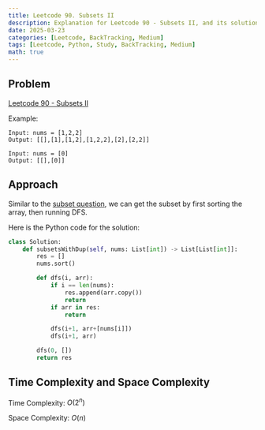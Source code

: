 ```yaml
---
title: Leetcode 90. Subsets II
description: Explanation for Leetcode 90 - Subsets II, and its solution in Python.
date: 2025-03-23
categories: [Leetcode, BackTracking, Medium]
tags: [Leetcode, Python, Study, BackTracking, Medium]
math: true
---
```


## Problem
[Leetcode 90 - Subsets II](https://leetcode.com/problems/subsets-ii/description/)

Example:
```
Input: nums = [1,2,2]
Output: [[],[1],[1,2],[1,2,2],[2],[2,2]]

Input: nums = [0]
Output: [[],[0]]
```

## Approach

Similar to the [subset question](https://hyeonukim.github.io/devblog/posts/Leetcode-78/), we can get the subset by first sorting the array, then running DFS.

Here is the Python code for the solution:
```python
class Solution:
    def subsetsWithDup(self, nums: List[int]) -> List[List[int]]:
        res = []
        nums.sort()

        def dfs(i, arr):
            if i == len(nums):
                res.append(arr.copy())
                return
            if arr in res:
                return

            dfs(i+1, arr+[nums[i]])
            dfs(i+1, arr)

        dfs(0, [])
        return res     
```
## Time Complexity and Space Complexity

Time Complexity: $O(2^n)$

Space Complexity: $O(n)$